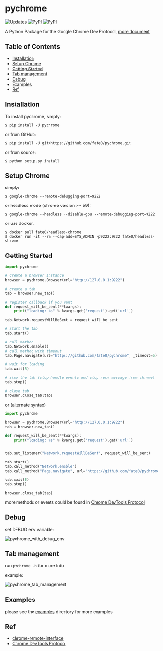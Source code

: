 # pychrome

[![Updates](https://pyup.io/repos/github/fate0/pychrome/shield.svg)](https://pyup.io/repos/github/ostorlab/py3chrome/)
[![PyPI](https://img.shields.io/pypi/v/pychrome.svg)](https://pypi.python.org/pypi/py3chrome)
[![PyPI](https://img.shields.io/pypi/pyversions/pychrome.svg)](https://github.com/ostorlab/py3chrome)

A Python Package for the Google Chrome Dev Protocol, [more document](https://fate0.github.io/pychrome/)

## Table of Contents

* [Installation](#installation)
* [Setup Chrome](#setup-chrome)
* [Getting Started](#getting-started)
* [Tab management](#tab-management)
* [Debug](#debug)
* [Examples](#examples)
* [Ref](#ref)


## Installation

To install pychrome, simply:

```
$ pip install -U pychrome
```

or from GitHub:

```
$ pip install -U git+https://github.com/fate0/pychrome.git
```

or from source:

```
$ python setup.py install
```

## Setup Chrome

simply:

```
$ google-chrome --remote-debugging-port=9222
```

or headless mode (chrome version >= 59):

```
$ google-chrome --headless --disable-gpu --remote-debugging-port=9222
```

or use docker:

```
$ docker pull fate0/headless-chrome
$ docker run -it --rm --cap-add=SYS_ADMIN -p9222:9222 fate0/headless-chrome
```

## Getting Started

``` python
import pychrome

# create a browser instance
browser = pychrome.Browser(url="http://127.0.0.1:9222")

# create a tab
tab = browser.new_tab()

# register callback if you want
def request_will_be_sent(**kwargs):
    print("loading: %s" % kwargs.get('request').get('url'))

tab.Network.requestWillBeSent = request_will_be_sent

# start the tab 
tab.start()

# call method
tab.Network.enable()
# call method with timeout
tab.Page.navigate(url="https://github.com/fate0/pychrome", _timeout=5)

# wait for loading
tab.wait(5)

# stop the tab (stop handle events and stop recv message from chrome)
tab.stop()

# close tab
browser.close_tab(tab)

```

or (alternate syntax)

``` python
import pychrome

browser = pychrome.Browser(url="http://127.0.0.1:9222")
tab = browser.new_tab()

def request_will_be_sent(**kwargs):
    print("loading: %s" % kwargs.get('request').get('url'))


tab.set_listener("Network.requestWillBeSent", request_will_be_sent)

tab.start()
tab.call_method("Network.enable")
tab.call_method("Page.navigate", url="https://github.com/fate0/pychrome", _timeout=5)

tab.wait(5)
tab.stop()

browser.close_tab(tab)
```

more methods or events could be found in
[Chrome DevTools Protocol](https://chromedevtools.github.io/devtools-protocol/tot/)


## Debug

set DEBUG env variable:

![pychrome_with_debug_env](https://raw.githubusercontent.com/fate0/pychrome/master/docs/images/pychrome_with_debug_env.png)


## Tab management

run `pychrome -h` for more info

example:

![pychrome_tab_management](https://raw.githubusercontent.com/fate0/pychrome/master/docs/images/pychrome_tab_management.png)


## Examples

please see the [examples](http://github.com/fate0/pychrome/blob/master/examples) directory for more examples


## Ref

* [chrome-remote-interface](https://github.com/cyrus-and/chrome-remote-interface/)
* [Chrome DevTools Protocol](https://chromedevtools.github.io/devtools-protocol/tot/)
